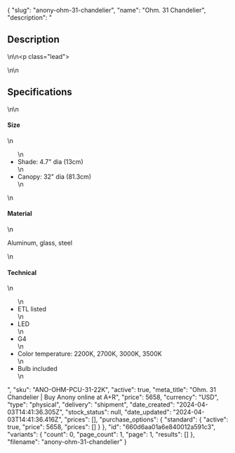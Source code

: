 {
  "slug": "anony-ohm-31-chandelier",
  "name": "Ohm. 31 Chandelier",
  "description": "<h2>Description</h2>\n<!-- split -->\n<p class=\"lead\"> </p>\n<!-- split -->\n<h2>Specifications</h2>\n<!-- split -->\n<h4>Size</h4>\n<ul>\n<li>Shade: 4.7\" dia (13cm)</li>\n<li>Canopy: 32\" dia (81.3cm)</li>\n</ul>\n<h4>Material</h4>\n<p>Aluminum, glass, steel</p>\n<h4>Technical</h4>\n<ul>\n<li>ETL listed</li>\n<li>LED</li>\n<li>G4</li>\n<li>Color temperature: 2200K, 2700K, 3000K, 3500K</li>\n<li>Bulb included</li>\n</ul>",
  "sku": "ANO-OHM-PCU-31-22K",
  "active": true,
  "meta_title": "Ohm. 31 Chandelier | Buy Anony online at A+R",
  "price": 5658,
  "currency": "USD",
  "type": "physical",
  "delivery": "shipment",
  "date_created": "2024-04-03T14:41:36.305Z",
  "stock_status": null,
  "date_updated": "2024-04-03T14:41:36.416Z",
  "prices": [],
  "purchase_options": {
    "standard": {
      "active": true,
      "price": 5658,
      "prices": []
    }
  },
  "id": "660d6aa01a6e840012a591c3",
  "variants": {
    "count": 0,
    "page_count": 1,
    "page": 1,
    "results": []
  },
  "filename": "anony-ohm-31-chandelier"
}